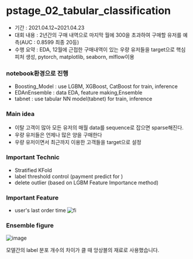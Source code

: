 # pstage_02_tabular_classification
- 기간 : 2021.04.12~2021.04.23
- 대회 내용 : 2년간의 구매 내역으로 마지막 월에 300을 초과하여 구매할 유저를 예측(AUC : 0.8599 최종 20등) 
- 수행 요약 : EDA, 12월에 근접한 구매내역이 있는 우량 유저들을 target으로 핵심 피처 생성, pytorch, matplotlib, seaborn, mlflow이용

### notebook환경으로 진행
- Boosting_Model : use LGBM, XGBoost, CatBoost for train, inference
- EDAnEnsemble : data EDA, feature making,Ensemble
- tabnet : use tabular NN model(tabnet) for train, inference   

### Main idea
- 이탈 고객이 많아 모든 유저의 매월 data를 sequence로 잡으면 sparse해진다.
- 우량 유저들은 언제나 많은 양을 구매한다
- 우량 유저이면서 최근까지 이용한 고객들을 target으로 설정
### Important Technic
- Stratified KFold
- label threshold control (payment predict for )
- delete outlier (based on LGBM Feature Importance method)  
### Important Feature
- user's last order time
![fi](https://user-images.githubusercontent.com/52443401/126287361-7b134160-7516-453e-9ebc-b783ab9ab905.png)

### Ensemble figure
![image](https://user-images.githubusercontent.com/52443401/122660653-f4bd4180-d1bd-11eb-90dc-a059609af60a.png)

모델간의 label 분포 개수의 차이가 클 때 앙상블의 재료로 사용했습니다.

